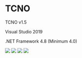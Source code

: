 # TCNO
  <p>TCNO v1.5</p>
  <p>Visual Studio 2019</p>
  <p>.NET Framework 4.8 (Minimum 4.0)</p>
  <img src="https://www.photo.herominyum.com/resimler/2020/05/28/doLN.png" />
  <img src="https://www.photo.herominyum.com/resimler/2020/05/28/dXPW.png" />
  <img src="https://www.photo.herominyum.com/resimler/2020/05/28/denP.png" />
  <img src="https://www.photo.herominyum.com/resimler/2020/05/28/diI1.png" />